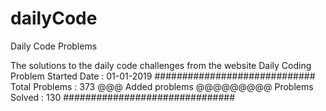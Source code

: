 # dailyCode
Daily Code Problems


The solutions to the daily code challenges from the website Daily Coding Problem
Started Date : 01-01-2019
#############################
Total Problems : 373
@@@ Added problems  @@@@@@@@@
Problems  Solved : 130
###############################

